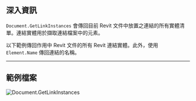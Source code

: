## 深入資訊
`Document.GetLinkInstances` 會傳回目前 Revit 文件中放置之連結的所有實體清單。連結實體用於擷取連結檔案中的元素。

以下範例傳回作用中 Revit 文件的所有 Revit 連結實體。此外，使用 `Element.Name` 傳回連結的名稱。
___
## 範例檔案

![Document.GetLinkInstances](./Revit.Application.Document.GetLinkInstances_img.jpg)
